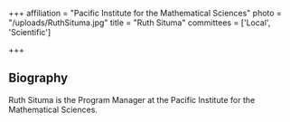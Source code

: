 +++
affiliation = "Pacific Institute for the Mathematical Sciences"
photo = "/uploads/RuthSituma.jpg"
title = "Ruth Situma"
committees = ['Local', 'Scientific']

+++
## Biography
Ruth Situma is the Program Manager at the Pacific Institute for the Mathematical
Sciences.
